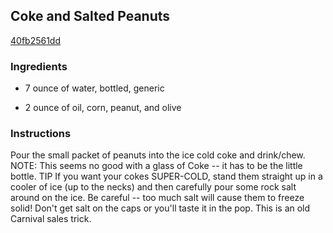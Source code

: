 ## Coke and Salted Peanuts

[40fb2561dd](http://www.food.com/recipe/coke-and-salted-peanuts-228995)

### Ingredients

 - 7 ounce of water, bottled, generic

 - 2 ounce of oil, corn, peanut, and olive

### Instructions

Pour the small packet of peanuts into the ice cold coke and drink/chew. NOTE: This seems no good with a glass of Coke -- it has to be the little bottle. TIP If you want your cokes SUPER-COLD, stand them straight up in a cooler of ice (up to the necks) and then carefully pour some rock salt around on the ice. Be careful -- too much salt will cause them to freeze solid! Don't get salt on the caps or you'll taste it in the pop. This is an old Carnival sales trick.